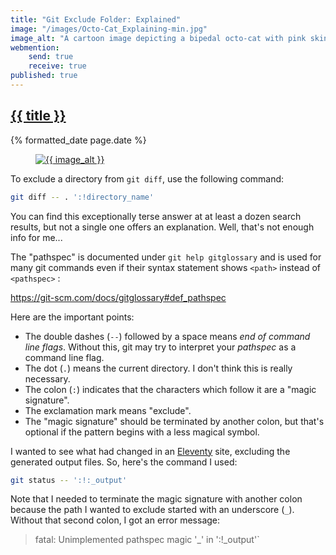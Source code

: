 ```yaml
---
title: "Git Exclude Folder: Explained"
image: "/images/Octo-Cat_Explaining-min.jpg"
image_alt: "A cartoon image depicting a bipedal octo-cat with pink skin, green eyes, and blue suckers on his tentacles. The octo-cat has white whiskers and bushy white mustache and eyebrows. He is wearing a suit vest with dress shirt, pants, and a tie teaching a complex topic using many charts, graphs and diagrams written on a chalkboard. There is a single student wearing a suit that is probably a school uniform."
webmention:
    send: true
    receive: true
published: true
---
```

<h2 class="post__title"><a href="{{ page.url }}">{{ title }}</a></h2>
<div class="post__date">{% formatted_date page.date %}</div>

<figure class="post__image">
    <a href="{{ page.url }}"><img src="{{ image }}" alt="{{ image_alt }}" title="{{ image_alt }}"></a>
</figure>

To exclude a directory from `git diff`, use the following command:

```bash
git diff -- . ':!directory_name'
```

You can find this exceptionally terse answer at at least a dozen search results, but not a single one offers an explanation. Well, that's not enough info for me...

The "pathspec" is documented under `git help gitglossary` and is used for many git commands even if their syntax statement shows `<path>` instead of `<pathspec>` :

https://git-scm.com/docs/gitglossary#def_pathspec

Here are the important points:

- The double dashes (`--`) followed by a space means _end of command line flags_. Without this, git may try to interpret your _pathspec_ as a command line flag.
- The dot (`.`) means the current directory. I don't think this is really necessary.
- The colon (`:`) indicates that the characters which follow it are a "magic signature".
- The exclamation mark means "exclude".
- The "magic signature" should be terminated by another colon, but that's optional if the pattern begins with a less magical symbol.

I wanted to see what had changed in an [Eleventy](https://www.11ty.dev/) site, excluding the generated output files. So, here's the command I used:

```bash
git status -- ':!:_output'
```

Note that I needed to terminate the magic signature with another colon because the path I wanted to exclude started with an underscore (`_`). Without that second colon, I got an error message:


> fatal: Unimplemented pathspec magic '_' in ':!_output'`
